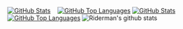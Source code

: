 <!-- ### Hi there 👋 -->

<!--
**BNedjm/BNedjm** is a ✨ _special_ ✨ repository because its `README.md` (this file) appears on your GitHub profile.

Here are some ideas to get you started:

- 🔭 I’m currently working on ...
- 🌱 I’m currently learning ...
- 👯 I’m looking to collaborate on ...
- 🤔 I’m looking for help with ...
- 💬 Ask me about ...
- 📫 How to reach me: ...
- 😄 Pronouns: ...
- ⚡ Fun fact: ...
-->

[![GitHub Stats](https://github-readme-stats.vercel.app/api?username=BNedjm&show_icons=true&theme=github_dark&bg_color=00000000&icon_color=8b949e&border_color=30363d&border_radius=6&hide_title=true&card_width=450&custom_title=GitHub%20Stats#gh-dark-mode-only)](https://github.com/BNedjm/github-readme-stats#gh-dark-mode-only)&nbsp;&nbsp;&nbsp;
[![GitHub Top Languages](https://github-readme-stats.vercel.app/api/top-langs/?username=BNedjm&theme=github_dark&bg_color=00000000&icon_color=8b949e&border_color=30363d&border_radius=6&langs_count=6&layout=compact&card_width=380#gh-dark-mode-only)](https://github.com/BNedjm/github-readme-stats#gh-dark-mode-only)
[![GitHub Stats](https://github-readme-stats.vercel.app/api?username=BNedjm&show_icons=true&theme=default&border_radius=6&hide_title=true&card_width=450&custom_title=GitHub%20Stats#gh-light-mode-only)](https://github.com/BNedjm/github-readme-stats#gh-light-mode-only)&nbsp;&nbsp;&nbsp;
[![GitHub Top Languages](https://github-readme-stats.vercel.app/api/top-langs/?username=BNedjm&theme=default&border_radius=6&langs_count=6&layout=compact&card_width=380#gh-light-mode-only)](https://github.com/BNedjm/github-readme-stats#gh-light-mode-only)
![Riderman's github stats](https://github-readme-stats.vercel.app/api?username=bnedjm&show_icons=true&hide_border=true)
